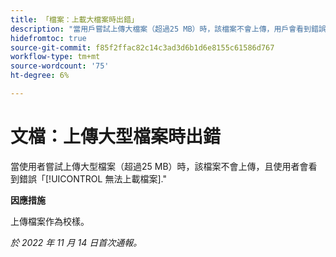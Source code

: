 ```yaml
---
title: 「檔案：上載大檔案時出錯」
description: "當用戶嘗試上傳大檔案（超過25 MB）時，該檔案不會上傳，用戶會看到錯誤「無法上傳檔案」。"
hidefromtoc: true
source-git-commit: f85f2ffac82c14c3ad3d6b1d6e8155c61586d767
workflow-type: tm+mt
source-wordcount: '75'
ht-degree: 6%

---
```



# 文檔：上傳大型檔案時出錯

<!--This article is on WF and WFP TOCs-->

當使用者嘗試上傳大型檔案（超過25 MB）時，該檔案不會上傳，且使用者會看到錯誤「[!UICONTROL 無法上載檔案].&quot;

**因應措施**

上傳檔案作為校樣。

_於 2022 年 11 月 14 日首次通報。_

